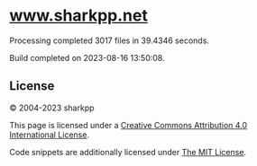 # www.sharkpp.net

Processing completed 3017 files in 39.4346 seconds.

Build completed on 2023-08-16 13:50:08.

## License

&copy; 2004-2023 sharkpp

This page is licensed under a [Creative Commons Attribution 4.0 International License](http://creativecommons.org/licenses/by/4.0/).

Code snippets are additionally licensed under [The MIT License](http://opensource.org/licenses/MIT).
